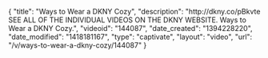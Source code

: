 {
    "title": "Ways to Wear a DKNY Cozy",
    "description": "http:\/\/dkny.co\/pBkvte SEE ALL OF THE INDIVIDUAL VIDEOS ON THE DKNY WEBSITE. Ways to Wear a DKNY Cozy.",
    "videoid": "144087",
    "date_created": "1394228220",
    "date_modified": "1418181167",
    "type": "captivate",
    "layout": "video",
    "url": "\/v\/ways-to-wear-a-dkny-cozy\/144087"
}